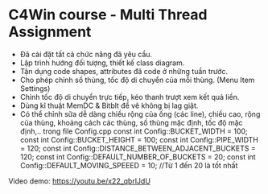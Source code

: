 # C4Win course - Multi Thread Assignment

- Đã cài đặt tất cả chức năng đã yêu cầu.
- Lập trình hướng đối tượng, thiết kế class diagram.
- Tận dụng code shapes, attributes đã code ở những tuần trước.
- Cho phép chỉnh số thùng, tốc độ di chuyển của mỗi thùng. (Menu Item Settings)
- Chỉnh tốc độ di chuyển trực tiếp, kéo thanh trượt xem kết quả liền.
- Dùng kĩ thuật MemDC & Bitblt để vẽ không bị lag giật.
- Có thể chỉnh sữa dễ dàng chiều rộng của ống (các line), chiều cao, rộng của thùng, khoảng cách các thùng, số thùng mặc định, tốc độ mặc định,.. trong file Config.cpp
const int Config::BUCKET_WIDTH = 100;
const int Config::BUCKET_HEIGHT = 100;
const int Config::PIPE_WIDTH = 120;
const int Config::DISTANCE_BETWEEN_ADJACENT_BUCKETS = 120;
const int Config::DEFAULT_NUMBER_OF_BUCKETS = 20;
const int Config::DEFAULT_MOVING_SPEEED = 10; //Từ 1 đến 20 là tốt nhất

Video demo: https://youtu.be/x22_qbrlJdU
